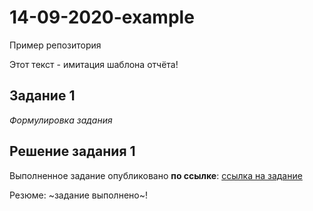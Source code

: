 # 14-09-2020-example
Пример репозитория

Этот текст - имитация шаблона отчёта!

## Задание 1

*Формулировка задания*

## Решение задания 1

Выполненное задание опубликовано **по ссылке**: [ссылка на задание](https://github.com/nzhukov/14-09-2020-example/1.jpg)

Резюме: ~задание выполнено~!

